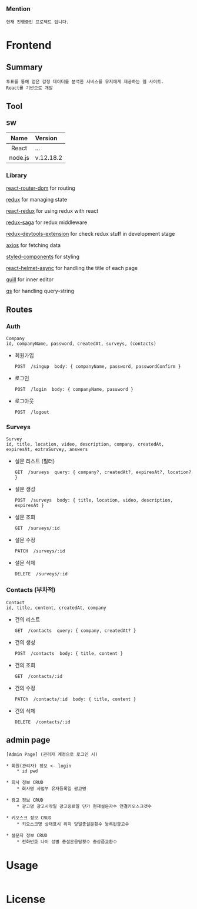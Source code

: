 ### Mention

    현재 진행중인 프로젝트 입니다.

# Frontend

## Summary

```
투표를 통해 얻은 감정 데이터를 분석한 서비스를 유저에게 제공하는 웹 사이트.
React를 기반으로 개발
```

## Tool

### SW

|  Name   | Version   |
| :-----: | :-------- |
|  React  | ...       |
| node.js | v.12.18.2 |

### Library

[react-router-dom](https://www.npmjs.com/package/react-router-dom) for routing

[redux](https://redux.js.org/) for managing state

[react-redux](https://react-redux.js.org/) for using redux with react

[redux-saga]() for redux middleware

[redux-devtools-extension]() for check redux stuff in development stage

[axios](https://github.com/axios/axios) for fetching data

[styled-components](https://styled-components.com/docs) for styling

[react-helmet-async]() for handling the title of each page

[quill](https://quilljs.com/docs/quickstart/) for inner editor

[qs]() for handling query-string

## Routes

### Auth

```
Company
id, companyName, password, createdAt, surveys, (contacts)
```

- 회원가입

  ```
  POST  /singup  body: { companyName, password, passwordConfirm }
  ```

- 로그인

  ```
  POST  /login  body: { companyName, password }
  ```

- 로그아웃

  ```
  POST  /logout
  ```

### Surveys

```
Survey
id, title, location, video, description, company, createdAt, expiresAt, extraSurvey, answers
```

- 설문 리스트 (필터)

  ```
  GET  /surveys  query: { company?, createdAt?, expiresAt?, location? }
  ```

- 설문 생성

  ```
  POST  /surveys  body: { title, location, video, description, expiresAt }
  ```

- 설문 조회

  ```
  GET  /surveys/:id
  ```

- 설문 수정

  ```
  PATCH  /surveys/:id
  ```

- 설문 삭제

  ```
  DELETE  /surveys/:id
  ```

### Contacts (부차적)

```
Contact
id, title, content, createdAt, company
```

- 건의 리스트

  ```
  GET  /contacts  query: { company, createdAt? }
  ```

- 건의 생성

  ```
  POST  /contacts  body: { title, content }
  ```

- 건의 조회

  ```
  GET  /contacts/:id
  ```

- 건의 수정

  ```
  PATCh  /contacts/:id  body: { title, content }
  ```

- 건의 삭제

  ```
  DELETE  /contacts/:id
  ```

## admin page

```
[Admin Page] (관리자 계정으로 로그인 시)

* 회원(관리자) 정보 <- login
	* id pwd

* 회사 정보 CRUD
	* 회사명 사업부 유저등록일 광고명

* 광고 정보 CRUD
	* 광고명 광고시작일 광고종료일 단가 현재설문자수 연결키오스크갯수

* 키오스크 정보 CRUD
	* 키오스크명 상태표시 위치 당일총설문횟수 등록된광고수

* 설문자 정보 CRUD
	* 전화번호 나이 성별 총설문응답횟수 총상품교환수
```

# Usage

```

```

# License

```

```
